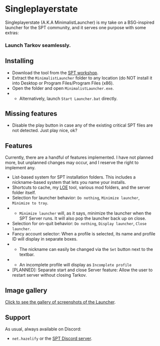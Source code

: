 # Singleplayerstate
Singleplayerstate (A.K.A MinimalistLauncher) is my take on a BSG-inspired launcher for the SPT community, and it serves one purpose with some extras:

### Launch Tarkov seamlessly.

## Installing
- Download the tool from the [SPT workshop](https://hub.sp-tarkov.com/files/file/1663-minimalist-launcher/).
- Extract the `MinimalistLauncher` folder to any location (do NOT install it into Desktop or Program Files/Program Files (x86).
- Open the folder and open `MinimalistLauncher.exe`.
- - Alternatively, launch `Start Launcher.bat` directly.

## Missing features
- Disable the play button in case any of the existing critical SPT files are not detected. Just play nice, ok?

## Features
Currently, there are a handful of features implemented. I have not planned more, but unplanned changes may occur, and I reserve the right to implement any.

- List-based system for SPT installation folders. This includes a nickname-based system that lets you name your installs.
- Shortcuts to cache, my [LOE](https://hub.sp-tarkov.com/files/file/1082-loe-load-order-editor) tool, various mod folders, and the server folder itself.
- Selection for launcher behavior: `Do nothing`, `Minimize launcher`, `Minimize to tray`.
- - `Minimize launcher` will, as it says, minimize the launcher when the SPT Server runs. It will also pop the launcher back up on close.
- Selection for on-quit behavior: `Do nothing`, `Display launcher`, `Close launcher`.
- Fancy account selector: When a profile is selected, its name and profile ID will display in separate boxes.
- - The nickname can easily be changed via the `Set` button next to the textbar.
- - An incomplete profile will display as `Incomplete profile`
- [PLANNED]: Separate start and close Server feature: Allow the user to restart server without closing Tarkov.

## Image gallery
[Click to see the gallery of screenshots of the Launcher](https://imgur.com/a/5RW1XnG).

## Support
As usual, always available on Discord:
- `net.hazelify` or the [SPT Discord server](https://discord.com/invite/Xn9msqQZan).
